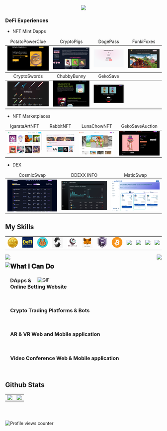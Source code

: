 <p align="center">
<!--   <a href="mailto:live:.cid.bd5df81ce709e38c">
    <img src="https://img.shields.io/badge/skype-%231DA1F3.svg?&style=for-the-badge&logo=skype&logoColor=white" />
  </a>&nbsp;&nbsp; -->
<!--   <a href="https://discord.gg/uBApurqJ">
    <img src="https://img.shields.io/badge/discord-%230077B5.svg?&style=for-the-badge&logo=discord&logoColor=white" />
  </a>&nbsp;&nbsp; -->
<!--   <a href="mailto:oleksandrkunchenkodev@gmail.com">
    <img src="https://img.shields.io/badge/email me-%231DA1F3.svg?&style=for-the-badge&logo=gmail&logoColor=white" />
  </a>&nbsp;&nbsp; -->
</p>

<p align="center">
  <img align="center" src="https://github.com/blockchainexpertbc/blockchainexpertbc/blob/main/logo.png?raw=true" style = "width: -webkit-fill-available;"/>
</p>
  
### DeFi Experiences
- NFT Mint Dapps
<table>
    <thead align="center">
        <tr>
            <td>PotatoPowerClue</td>
            <td>CryptoPigs</td>           
            <td>DogePass</td>
            <td>FunkiFoxes</td>
        </tr>
    </thead>
    <tr>
        <td>
            <a href="https://mint.potatopower.club/">
                <img src="https://github.com/kroim/profile/blob/master/projects/PotatoPowerClub.png?raw=true" width="200">
            </a>
        </td>
        <td>
            <a href="https://cryptopigs.one/#/">
                <img src="https://github.com/kroim/profile/blob/master/projects/CryptoPig.png?raw=true" width="200">
            </a>
        </td>           
        <td>
            <a href="https://nft.dogepass.io/">
                <img src="https://github.com/kroim/profile/blob/master/projects/DogePass.png?raw=true" width="200">
            </a>
        </td>
        <td>
            <a href="https://funkifoxes.com/">
                <img src="https://github.com/kroim/profile/blob/master/projects/FunkiFoxes.png?raw=true" width="200">
            </a>
        </td>             
    </tr>
    <thead align="center">
        <tr>
            <td>CryptoSwords</td>
            <td>ChubbyBunny</td>
            <td>GekoSave</td>
        </tr>
    </thead>
    <tr>
        <td>
            <a href="https://crypto-swords.com/" target="_blank">
                <img src="https://github.com/kroim/profile/blob/master/projects/CryptoSwords.png?raw=true" width="200">
            </a>
        </td>   
        <td>
            <a href="https://chubbybunnynft.com/" target="_blank">
                <img src="https://github.com/kroim/profile/blob/master/projects/ChubbyBunny1.png?raw=true" width="200">
            </a>
        </td>
        <td>
            <a href="https://gekosave.io/" target="_blank">
                <img src="https://github.com/kroim/profile/blob/master/projects/GekoSave0.png?raw=true" width="200">
            </a>
        </td>                     
    </tr>   
</table>

- NFT Marketplaces
<table>
    <thead align="center">
        <tr>
            <td>IgarataArtNFT</td>
            <td>RabbitNFT</td>
            <td>LunaChowNFT</td>
            <td>GekoSaveAuction</td>
        </tr>
    </thead>
    <tr>
        <td>
            <a href="http://18.188.94.167:5000/">
                <img src="https://github.com/kroim/profile/blob/master/projects/igaratanft.png?raw=true" width="200">
            </a>
        </td>        
        <td>
            <a href="https://rabbitnft.com/">
                <img src="https://github.com/kroim/profile/blob/master/projects/rabbitnft.png?raw=true" width="200">
            </a>
        </td> 
        <td>
            <a href="http://209.145.53.68:5000">
                <img src="https://github.com/kroim/profile/blob/master/projects/LunachowNFT.png?raw=true" width="200">
            </a>
        </td> 
        <td>
            <a href="https://gekosave.io/marketplace">
                <img src="https://github.com/kroim/profile/blob/master/projects/GekoSave1.png?raw=true" width="200">
            </a>
        </td>     
    </tr>
</table>

- DEX
<table>
    <thead align="center">
        <tr>
            <td>CosmicSwap</td>
            <td>DDEXX INFO</td>
            <td>MaticSwap</td>  
        </tr>
    </thead>
    <tr>
        <td>
            <a href="https://app.cosmicswap.finance/">
                <img src="https://github.com/kroim/profile/blob/master/projects/cosmicswap.png?raw=true" width="200">
            </a>
        </td>          
        <td>
            <a href="http://analytics.ddexx.io">
                <img src="https://github.com/kroim/profile/blob/master/projects/ddexinfo.png?raw=true" width="200">
            </a>
        </td>   
        <td>
            <a href="https://maticfront.web.app/farms">
                <img src="https://github.com/kroim/profile/blob/master/projects/maticswap.png?raw=true" width="200">
            </a>
        </td> 
    </tr>  
</table>
  
## My Skills

<table>
  <tr>
    <td><img src="https://github.com/kroim/profile/blob/master/icons/icon_nft.png?raw=true" width="200"></td>
      <td><img src="https://github.com/kroim/profile/blob/master/icons/icon_defi.png?raw=true" width="200"></td>
      <td><img src="https://github.com/kroim/profile/blob/master/icons/icon_pancake.png?raw=true" width="200"></td>
      <td><img src="https://github.com/kroim/profile/blob/master/icons/icon_solidity.png?raw=true" width="200"></td>
      <td><img src="https://github.com/kroim/profile/blob/master/icons/icon_truffle.png?raw=true" width="200"></td>
      <td><img src="https://github.com/kroim/profile/blob/master/icons/icon_metamask.png?raw=true" width="200"></td>
      <td><img src="https://github.com/kroim/profile/blob/master/icons/icon_pivx.png?raw=true" width="200"></td>
      <td><img src="https://github.com/kroim/profile/blob/master/icons/icon_bitcoin.png?raw=true" width="200"></td>
      <td><img src="https://cdn.iconscout.com/icon/free/png-128/node-1174925.png" width="200"></td>
      <td><img src="https://cdn.iconscout.com/icon/free/png-128/react-1175109.png" width="200"></td>
      <td><img src="https://cdn.iconscout.com/icon/free/png-64/angular-3-226070.png" width="200"></td>
      <td><img src="https://cdn.iconscout.com/icon/free/png-128/vue-282497.png" width="200"></td>
    </tr>
</table>

<img align="left" src="https://visitor-badge.laobi.icu/badge?page_id=blockchain
                       .blockchainexpertbc" />
<img align="right" src="https://img.shields.io/github/followers/blockchainexpertbc?label=Follow&style=social" />
<h1 align="center"></h1>
<img align="left" height="300px" src="https://activity-graph.herokuapp.com/graph?username=blockchainexpertbc&theme=github&count_private=true" />




## 𝐖𝐡𝐚𝐭 𝐈 𝐂𝐚𝐧 𝐃𝐨

<div>
  <img align="right" alt="GIF" src="https://github.com/abhisheknaiidu/abhisheknaiidu/blob/master/code.gif?raw=true" width="400" />

  ### DApps & Online Betting Website
  <br />

  ### Crypto Trading Platforms & Bots
  <br />

  ### AR & VR Web and Mobile application
  <br />

  ### Video Conference Web & Mobile application
  <br />

</div>

## Github Stats  
<table><tr><td valign="top" width="50%">

<img src="https://github-readme-stats.vercel.app/api?username=blockchainexpertbc&show_icons=true&count_private=true&hide_border=true" align="left" style="width: 100%" />

</td><td valign="top" width="50%">

<img src="https://github-readme-stats.vercel.app/api/top-langs/?username=blockchainexpertbc&hide_border=true&layout=compact" align="left" style="width: 100%" />

</td></tr></table>  

<br/>  

  

<br/>  

![Profile views counter](https://komarev.com/ghpvc/?username=blockchainexpertbc&&style=flat-square)  
  
